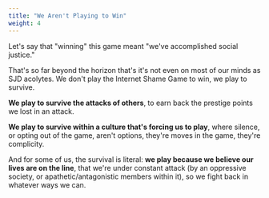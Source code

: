 ```yaml
---
title: "We Aren't Playing to Win"
weight: 4
---
```


Let's say that "winning" this game meant "we've accomplished social justice."

That's so far beyond the horizon that's it's not even on most of our minds as SJD acolytes. We don't play the Internet Shame Game to win, we play to survive.

**We play to survive the attacks of others**, to earn back the prestige points we lost in an attack.

**We play to survive within a culture that's forcing us to play**, where silence, or opting out of the game, aren't options, they're moves in the game, they're complicity.

And for some of us, the survival is literal: **we play because we believe our lives are on the line**, that we're under constant attack (by an oppressive society, or apathetic/antagonistic members within it), so we fight back in whatever ways we can.
